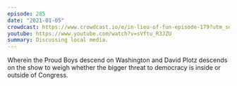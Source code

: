 ```yaml
---
episode: 285
date: "2021-01-05"
crowdcast: https://www.crowdcast.io/e/in-lieu-of-fun-episode-179?utm_source=profile&utm_medium=profile_web&utm_campaign=profile
youtube: https://www.youtube.com/watch?v=sVftu_R3JZU
summary: Discussing local media.
---
```

Wherein the Proud Boys descend on Washington and David Plotz descends on the show to weigh whether the bigger threat to democracy is inside or outside of Congress.
